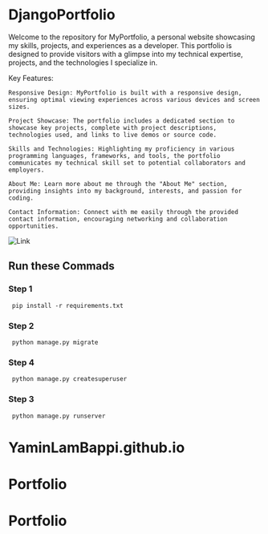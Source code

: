 # DjangoPortfolio

Welcome to the repository for MyPortfolio, a personal website showcasing my skills, projects, and experiences as a developer. This portfolio is designed to provide visitors with a glimpse into my technical expertise, projects, and the technologies I specialize in.

Key Features:

    Responsive Design: MyPortfolio is built with a responsive design, ensuring optimal viewing experiences across various devices and screen sizes.

    Project Showcase: The portfolio includes a dedicated section to showcase key projects, complete with project descriptions, technologies used, and links to live demos or source code.

    Skills and Technologies: Highlighting my proficiency in various programming languages, frameworks, and tools, the portfolio communicates my technical skill set to potential collaborators and employers.

    About Me: Learn more about me through the "About Me" section, providing insights into my background, interests, and passion for coding.

    Contact Information: Connect with me easily through the provided contact information, encouraging networking and collaboration opportunities.
![Link](https://yaminlambappi.up.railway.app/)



## Run these Commads
### Step 1
     pip install -r requirements.txt
### Step 2
     python manage.py migrate
     
### Step 4
     python manage.py createsuperuser
        
### Step 3
     python manage.py runserver

  













# YaminLamBappi.github.io
# Portfolio
# Portfolio
